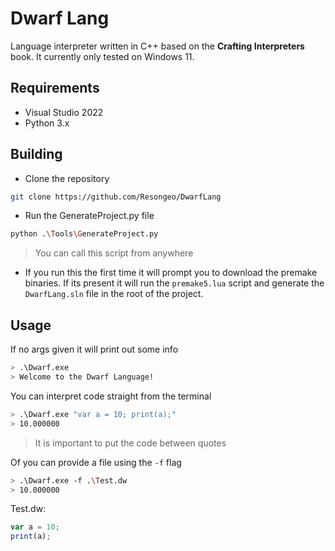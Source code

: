 # Dwarf Lang
Language interpreter written in C++ based on the **Crafting Interpreters** book. It currently only tested on Windows 11.

## Requirements
- Visual Studio 2022
- Python 3.x

## Building
- Clone the repository
``` bash
git clone https://github.com/Resongeo/DwarfLang
```
- Run the GenerateProject.py file
``` bash
python .\Tools\GenerateProject.py
```
> You can call this script from anywhere
- If you run this the first time it will prompt you to download the premake binaries. If its present it will run the `premake5.lua` script and generate the `DwarfLang.sln` file in the root of the project.

## Usage
If no args given it will print out some info
```bash
> .\Dwarf.exe
> Welcome to the Dwarf Language!
```
You can interpret code straight from the terminal
```bash
> .\Dwarf.exe "var a = 10; print(a);"
> 10.000000
```
> It is important to put the code between quotes

Of you can provide a file using the `-f` flag
```bash
> .\Dwarf.exe -f .\Test.dw
> 10.000000
```

Test.dw:
```js
var a = 10;
print(a);
```